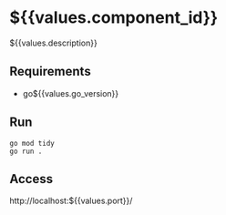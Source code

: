 # ${{values.component_id}}

${{values.description}}

## Requirements

- go${{values.go_version}}

## Run

```
go mod tidy
go run .
```

## Access

http://localhost:${{values.port}}/